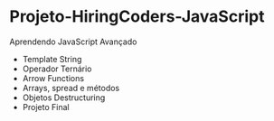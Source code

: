 # Projeto-HiringCoders-JavaScript
 Aprendendo JavaScript Avançado

- Template String
- Operador Ternário
- Arrow Functions
- Arrays, spread e métodos
- Objetos Destructuring
- Projeto Final
